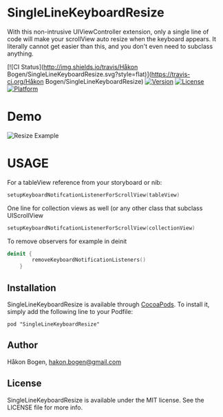 # SingleLineKeyboardResize
With this non-intrusive UIViewController extension, only a single line of code will make your scrollView auto resize when the keyboard appears. It literally cannot get easier than this, and you don't even need to subclass anything.

[![CI Status](http://img.shields.io/travis/Håkon Bogen/SingleLineKeyboardResize.svg?style=flat)](https://travis-ci.org/Håkon Bogen/SingleLineKeyboardResize)
[![Version](https://img.shields.io/cocoapods/v/SingleLineKeyboardResize.svg?style=flat)](http://cocoadocs.org/docsets/SingleLineKeyboardResize)
[![License](https://img.shields.io/cocoapods/l/SingleLineKeyboardResize.svg?style=flat)](http://cocoadocs.org/docsets/SingleLineKeyboardResize)
[![Platform](https://img.shields.io/cocoapods/p/SingleLineKeyboardResize.svg?style=flat)](http://cocoadocs.org/docsets/SingleLineKeyboardResize)

Demo
=====
![Resize Example](https://raw.githubusercontent.com/haaakon/SingleLineKeyboardResize/master/example.gif)



USAGE
=====
For a tableView reference from your storyboard or nib:
```Swift
setupKeyboardNotifcationListenerForScrollView(tableView)
```

One line for collection views as well (or any other class that subclass UIScrollView
```Swift
setupKeyboardNotifcationListenerForScrollView(collectionView)
```

To remove observers for example in deinit
```Swift
deinit {
        removeKeyboardNotificationListeners()
    }
```

## Installation

SingleLineKeyboardResize is available through [CocoaPods](http://cocoapods.org). To install
it, simply add the following line to your Podfile:

    pod "SingleLineKeyboardResize"


## Author

Håkon Bogen, hakon.bogen@gmail.com

## License

SingleLineKeyboardResize is available under the MIT license. See the LICENSE file for more info.

